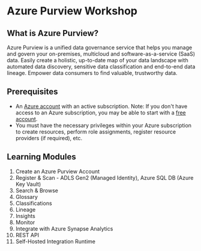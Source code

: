 # Azure Purview Workshop

## What is Azure Purview?

Azure Purview is a unified data governance service that helps you manage and govern your on-premises, multicloud and software-as-a-service (SaaS) data. Easily create a holistic, up-to-date map of your data landscape with automated data discovery, sensitive data classification and end-to-end data lineage. Empower data consumers to find valuable, trustworthy data.

## Prerequisites

* An [Azure account](https://azure.microsoft.com/en-us/free/) with an active subscription. Note: If you don't have access to an Azure subscription, you may be able to start with a [free account](https://www.azure.com/free).
* You must have the necessary privileges within your Azure subscription to create resources, perform role assignments, register resource providers (if required), etc.

## Learning Modules

01. Create an Azure Purview Account
02. Register & Scan - ADLS Gen2 (Managed Identity), Azure SQL DB (Azure Key Vault)
03. Search & Browse
04. Glossary
05. Classifications
06. Lineage
07. Insights
08. Monitor
09. Integrate with Azure Synapse Analytics
10. REST API
11. Self-Hosted Integration Runtime

